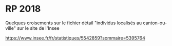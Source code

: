# RP 2018

Quelques croisements sur le fichier détail "individus localisés au canton-ou-ville" sur le site de l'Insee

https://www.insee.fr/fr/statistiques/5542859?sommaire=5395764
